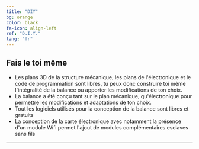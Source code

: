 ```yaml
---
title: "DIY"
bg: orange
color: black
fa-icon: align-left
ref: "D.I.Y."
lang: "fr"
---
```



## Fais le toi même

- Les plans 3D de la structure mécanique, les plans de l'électronique et le code de programmation sont libres, tu peux donc construire toi même l'intégralité de la balance ou apporter les modifications de ton choix. 
- La balance a été conçu tant sur le plan mécanique, qu'électronique pour permettre les modifications et adaptations de ton choix.
- Tout les logiciels utilisés pour la conception de la balance sont libres et gratuits
- La conception de la carte électronique avec notamment la présence d'un module Wifi permet l'ajout de modules complémentaires esclaves sans fils

-------------------------
  
